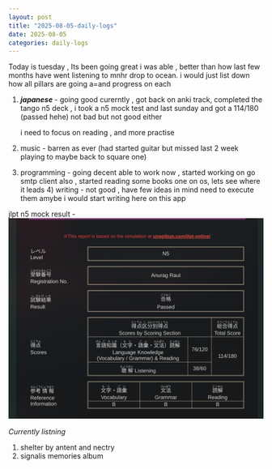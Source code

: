 ```yaml
---
layout: post
title: "2025-08-05-daily-logs"
date: 2025-08-05
categories: daily-logs
---
```



Today is tuesday , 
Its been going great i was able , better than how last few months have went
listening to mnhr drop to ocean.
i would just list down how all pillars are going a=and progress on each

1) ***japanese*** - going good  curerntly , got back on anki track, completed the tango n5 deck , i took a n5 mock test and last sunday and got a 114/180 (passed hehe) not bad but not good either
   
   i need to focus on reading , and more practise
2) music - barren as ever (had started guitar but missed last 2 week playing to maybe back to square one)
3) programming - going decent able to work now , started working on go smtp client also , started reading some books one on os, lets see where it leads
   4) writing - not good , have few ideas in mind need to execute them amybe i would start writing here on this app 

jlpt n5 mock result - ![jlpt_n5_mock.png](/assets/images/jlpt_n5_mock.png)

_Currently listning_
1) shelter by antent and nectry
2) signalis memories album 
   
   
